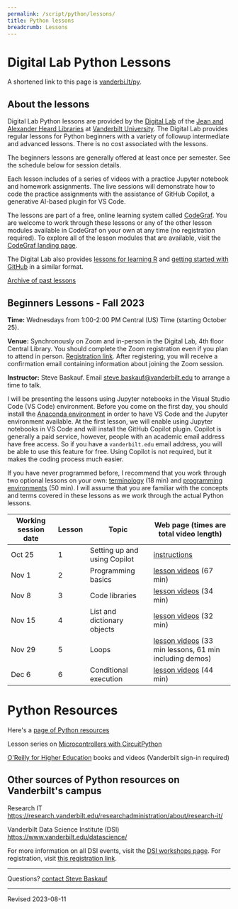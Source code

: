 ```yaml
---
permalink: /script/python/lessons/
title: Python lessons
breadcrumb: Lessons
---
```


# Digital Lab Python Lessons

A shortened link to this page is [vanderbi.lt/py](http://vanderbi.lt/py).

## About the lessons

Digital Lab Python lessons are provided by the [Digital Lab](https://www.library.vanderbilt.edu/disc/) of the [Jean and Alexander Heard Libraries](https://www.library.vanderbilt.edu/) at [Vanderbilt University](https://www.vanderbilt.edu/).  The Digital Lab provides regular lessons for Python beginners with a variety of followup intermediate and advanced lessons. There is no cost associated with the lessons.

The beginners lessons are generally offered at least once per semester.  See the schedule below for session details.   

Each lesson includes of a series of videos with a practice Jupyter notebook and homework assignments. The live sessions will demonstrate how to code the practice assignments with the assistance of GitHub Copilot, a generative AI-based plugin for VS Code. 

The lessons are part of a free, online learning system called [CodeGraf](../../codegraf). You are welcome to work through these lessons or any of the other lesson modules available in CodeGraf on your own at any time (no registration required). To explore all of the lesson modules that are available, visit the [CodeGraf landing page](../../codegraf). 

The Digital Lab also provides [lessons for learning R](http://vanderbi.lt/r) and [getting started with GitHub](http://vanderbi.lt/github) in a similar format.

[Archive of past lessons](../archive/)


## Beginners Lessons - Fall 2023

**Time:** Wednesdays from 1:00-2:00 PM Central (US) Time (starting October 25). 

**Venue:** Synchronously on Zoom and in-person in the Digital Lab, 4th floor Central Library. You should complete the Zoom registration even if you plan to attend in person. [Registration link](https://vanderbilt.zoom.us/meeting/register/tJwudOyrqDgjGtEI_mzkDBInoYRSSeQnTKKC). After registering, you will receive a confirmation email containing information about joining the Zoom session. 

**Instructor:** Steve Baskauf. Email [steve.baskauf@vanderbilt.edu](mailto:steve.baskauf@vanderbilt.edu) to arrange a time to talk.

I will be presenting the lessons using Jupyter notebooks in the Visual Studio Code (VS Code) environment. Before you come on the first day, you should install the [Anaconda environment](../../codegraf/003/) in order to have VS Code and the Jupyter environment available. At the first lesson, we will enable using Jupyter notebooks in VS Code and will install the GitHub Copilot plugin. Copilot is generally a paid service, however, people with an academic email address have free access. So if you have a `vanderbilt.edu` email address, you will be able to use this feature for free. Using Copilot is not required, but it makes the coding process much easier.

If you have never programmed before, I recommend that you work through two optional lessons on your own: [terminology](../../codegraf/001/) (18 min) and [programming environments](../../codegraf/002/) (50 min). I will assume that you are familiar with the concepts and terms covered in these lessons as we work through the actual Python lessons.

| Working session date | Lesson | Topic | Web page (times are total video length) |
|---|---|---|---|
| Oct 25 | 1 | Setting up and using Copilot | [instructions](../../codegraf/003c/) |
| Nov 1 | 2 | Programming basics | [lesson videos](../../codegraf/004/) (67 min) |
| Nov 8 | 3 | Code libraries | [lesson videos](../../codegraf/005/) (34 min) |
| Nov 15 | 4 | List and dictionary objects | [lesson videos](../../codegraf/006a/) (32 min) |
| Nov 29 | 5 | Loops | [lesson videos](../../codegraf/006b/) (33 min lessons, 61 min including demos) |
| Dec 6 | 6 | Conditional execution | [lesson videos](../../codegraf/006c/) (44 min) |




# Python Resources

Here's a [page of Python resources](../)

Lesson series on [Microcontrollers with CircuitPython](../circuit/)

[O'Reilly for Higher Education](http://www.library.vanderbilt.edu/eres?id=1676) books and videos (Vanderbilt sign-in required)

## Other sources of Python resources on Vanderbilt's campus

Research IT <https://research.vanderbilt.edu/researchadministration/about/research-it/>

Vanderbilt Data Science Institute (DSI) <https://www.vanderbilt.edu/datascience/>

For more information on all DSI events, visit the [DSI workshops page](https://www.vanderbilt.edu/datascience/events/data-science-workshops/). For registration, visit [this registration link](https://docs.google.com/forms/d/e/1FAIpQLSdHoJitkCQ1zXwTEQuLpGCqBGZvUYwLB4Nhcrs19t_-Wi_HCg/viewform?usp=sf_link).


--------------------

Questions? [contact Steve Baskauf](mailto:steve.baskauf@vanderbilt.edu)

----
Revised 2023-08-11
